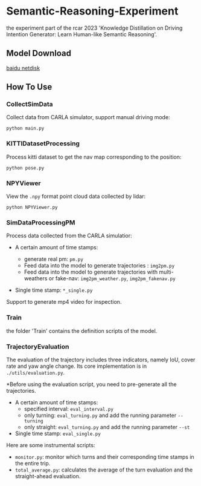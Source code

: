 # Semantic-Reasoning-Experiment

the experiment part of the rcar 2023 'Knowledge Distillation on Driving Intention Generator: Learn Human-like Semantic Reasoning'.

## Model Download

[baidu netdisk](https://pan.baidu.com/s/1Pq90IUN3fEwoNRVCq0auOw?pwd=2022) 

## How To Use

### CollectSimData

Collect data from CARLA simulator, support manual driving mode:

```shell
python main.py
```

### KITTIDatasetProcessing

Process kitti dataset to get the nav map corresponding to the position:

```shell
python pose.py
```

### NPYViewer

View the `.npy` format point cloud data collected by lidar:

```shell
python NPYViewer.py
```

### SimDataProcessingPM

Process data collected from the CARLA simulatior:

- A certain amount of time stamps:
  - generate real pm: `pm.py`
  - Feed data into the model to generate trajectories : `img2pm.py`
  - Feed data into the model to generate trajectories with multi-weathers or fake-nav: `img2pm_weather.py`, `img2pm_fakenav.py`

- Single time stamp: `*_single.py`

Support to generate mp4 video for inspection.

### Train

the folder 'Train' contains the definition scripts of the model.

### TrajectoryEvaluation

The evaluation of the trajectory includes three indicators, namely IoU, cover rate and yaw angle change. Its core implementation is in `./utils/evaluation.py`.

*Before using the evaluation script, you need to pre-generate all the trajectories.

- A certain amount of time stamps:
  - specified interval: `eval_interval.py`
  - only turning: `eval_turning.py` and add the running parameter `--turning`
  - only straight: `eval_turning.py` and add the running parameter `--st`
- Single time stamp: `eval_single.py`

Here are some instrumental scripts:

- `monitor.py`: monitor which turns and their corresponding time stamps in the entire trip.
- `total_average.py`: calculates the average of the turn evaluation and the straight-ahead evaluation.
